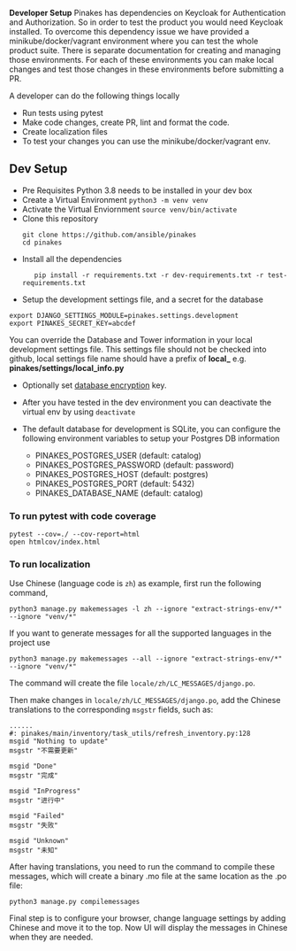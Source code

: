 **Developer Setup**
Pinakes has dependencies on Keycloak for Authentication and Authorization.
So in order to test the product you would need Keycloak installed. To overcome
this dependency issue we have provided a minikube/docker/vagrant environment where
you can test the whole product suite. There is separate documentation for
creating and managing those environments. For each of these environments you can
make local changes and test those changes in these environments before submitting
a PR.

A developer can do the following things locally

* Run tests using pytest
* Make code changes, create PR, lint and format the code.
* Create localization files
* To test your changes you can use the minikube/docker/vagrant env.

## Dev Setup

* Pre Requisites
   Python 3.8 needs to be installed in your dev box
* Create a Virtual Environment
   ```python3 -m venv venv```
* Activate the Virtual Enviornment
    ```source venv/bin/activate```
* Clone this repository
     ```
     git clone https://github.com/ansible/pinakes
     cd pinakes
     ```
* Install all the dependencies
     ```
        pip install -r requirements.txt -r dev-requirements.txt -r test-requirements.txt
     ```
* Setup the development settings file, and a secret for the database
```
export DJANGO_SETTINGS_MODULE=pinakes.settings.development
export PINAKES_SECRET_KEY=abcdef
```
   You can override the Database and Tower information in your local development settings file.
   This settings file should not be checked into github, local settings file name should have a prefix of  **local_** e.g.   **pinakes/settings/local_info.py**

* Optionally set [database encryption](./SECURITY.md#encryption) key.

* After you have tested in the dev environment you can deactivate the virtual env by using
```deactivate```


* The default database for development is SQLite, you can configure the following environment variables to setup your Postgres DB information

	* PINAKES_POSTGRES_USER (default: catalog)
	* PINAKES_POSTGRES_PASSWORD (default: password)
	* PINAKES_POSTGRES_HOST (default: postgres)
	* PINAKES_POSTGRES_PORT (default: 5432)
	* PINAKES_DATABASE_NAME (default: catalog)


### To run pytest with code coverage
```
pytest --cov=./ --cov-report=html
open htmlcov/index.html
```

### To run localization

Use Chinese (language code is `zh`) as example, first run the following command,

```
python3 manage.py makemessages -l zh --ignore "extract-strings-env/*" --ignore "venv/*"
```

If you want to generate messages for all the supported languages in the project use
```
python3 manage.py makemessages --all --ignore "extract-strings-env/*" --ignore "venv/*"
```

The command will create the file `locale/zh/LC_MESSAGES/django.po`.

Then make changes in `locale/zh/LC_MESSAGES/django.po`, add the Chinese translations to the corresponding `msgstr` fields, such as:

```
......
#: pinakes/main/inventory/task_utils/refresh_inventory.py:128
msgid "Nothing to update"
msgstr "不需要更新"

msgid "Done"
msgstr "完成"

msgid "InProgress"
msgstr "进行中"

msgid "Failed"
msgstr "失败"

msgid "Unknown"
msgstr "未知"

```

After having translations, you need to run the command to compile these messages, which will create a binary .mo file at the same location as the .po file:

```
python3 manage.py compilemessages
```

Final step is to configure your browser, change language settings by adding Chinese and move it to the top. Now UI will display the messages in Chinese when they are needed.
